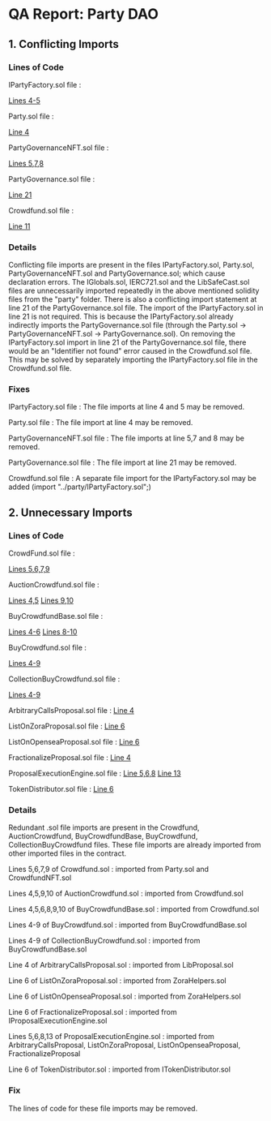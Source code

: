 # QA Report: Party DAO 

## 1. Conflicting Imports

### Lines of Code

IPartyFactory.sol file : 

[Lines 4-5](https://github.com/PartyDAO/party-contracts-c4/blob/3896577b8f0fa16cba129dc2867aba786b730c1b/contracts/party/IPartyFactory.sol#L4-L5) 



Party.sol file : 

[Line 4](https://github.com/PartyDAO/party-contracts-c4/blob/3896577b8f0fa16cba129dc2867aba786b730c1b/contracts/party/Party.sol#L4)

PartyGovernanceNFT.sol file : 

[Lines 5,7,8](https://github.com/PartyDAO/party-contracts-c4/blob/3896577b8f0fa16cba129dc2867aba786b730c1b/contracts/party/PartyGovernanceNFT.sol#L4-L7)

PartyGovernance.sol file : 

[Line 21](https://github.com/PartyDAO/party-contracts-c4/blob/3896577b8f0fa16cba129dc2867aba786b730c1b/contracts/party/PartyGovernance.sol#L21)

Crowdfund.sol file : 

[Line 11](https://github.com/PartyDAO/party-contracts-c4/blob/3896577b8f0fa16cba129dc2867aba786b730c1b/contracts/crowdfund/Crowdfund.sol#L11)


### Details


Conflicting file imports are present in the files IPartyFactory.sol, Party.sol, PartyGovernanceNFT.sol and PartyGovernance.sol; which cause declaration errors. 
The IGlobals.sol, IERC721.sol and the LibSafeCast.sol files are unnecessarily imported repeatedly in the above mentioned solidity files from the "party" folder.
There is also a conflicting import statement at line 21 of the PartyGovernance.sol file. The import of the IPartyFactory.sol in line 21 is not required. This is because the IPartyFactory.sol already indirectly imports the PartyGovernance.sol file (through the Party.sol -> PartyGovernanceNFT.sol -> PartyGovernance.sol). 
On removing the IPartyFactory.sol import in line 21 of the PartyGovernance.sol file, there would be an "Identifier not found" error caused in the Crowdfund.sol file. This may be solved by separately importing the IPartyFactory.sol file in the Crowdfund.sol file.

### Fixes

IPartyFactory.sol file : The file imports at line 4 and 5 may be removed.

Party.sol file : The file import at line 4 may be removed.

PartyGovernanceNFT.sol file : The file imports at line 5,7 and 8 may be removed.

PartyGovernance.sol file :  The file import at line 21 may be removed.

Crowdfund.sol file : A separate file import for the IPartyFactory.sol may be added (import "../party/IPartyFactory.sol";)

## 2. Unnecessary Imports 

### Lines of Code

CrowdFund.sol file : 

[Lines 5,6,7,9](https://github.com/PartyDAO/party-contracts-c4/blob/3896577b8f0fa16cba129dc2867aba786b730c1b/contracts/crowdfund/Crowdfund.sol#L5-L7)

AuctionCrowdfund.sol file : 

[Lines 4,5](https://github.com/PartyDAO/party-contracts-c4/blob/3896577b8f0fa16cba129dc2867aba786b730c1b/contracts/crowdfund/AuctionCrowdfund.sol#L4-L5)
[Lines 9,10](https://github.com/PartyDAO/party-contracts-c4/blob/3896577b8f0fa16cba129dc2867aba786b730c1b/contracts/crowdfund/AuctionCrowdfund.sol#L9-L10)

BuyCrowdfundBase.sol file :

[Lines 4-6](https://github.com/PartyDAO/party-contracts-c4/blob/3896577b8f0fa16cba129dc2867aba786b730c1b/contracts/crowdfund/BuyCrowdfundBase.sol#L4-L6)
[Lines 8-10](https://github.com/PartyDAO/party-contracts-c4/blob/3896577b8f0fa16cba129dc2867aba786b730c1b/contracts/crowdfund/BuyCrowdfundBase.sol#L8-L10)

BuyCrowdfund.sol file :

[Lines 4-9](https://github.com/PartyDAO/party-contracts-c4/blob/3896577b8f0fa16cba129dc2867aba786b730c1b/contracts/crowdfund/BuyCrowdfund.sol#L4-L9)

CollectionBuyCrowdfund.sol file : 

[Lines 4-9](https://github.com/PartyDAO/party-contracts-c4/blob/3896577b8f0fa16cba129dc2867aba786b730c1b/contracts/crowdfund/CollectionBuyCrowdfund.sol#L4-L9)

ArbitraryCallsProposal.sol file :
[Line 4](https://github.com/PartyDAO/party-contracts-c4/blob/3896577b8f0fa16cba129dc2867aba786b730c1b/contracts/proposals/ArbitraryCallsProposal.sol#L4)

ListOnZoraProposal.sol file :
[Line 6](https://github.com/PartyDAO/party-contracts-c4/blob/3896577b8f0fa16cba129dc2867aba786b730c1b/contracts/proposals/ListOnZoraProposal.sol#L6)

ListOnOpenseaProposal.sol file :
[Line 6](https://github.com/PartyDAO/party-contracts-c4/blob/3896577b8f0fa16cba129dc2867aba786b730c1b/contracts/proposals/ListOnOpenseaProposal.sol#L6)

FractionalizeProposal.sol file :
[Line 4](https://github.com/PartyDAO/party-contracts-c4/blob/3896577b8f0fa16cba129dc2867aba786b730c1b/contracts/proposals/FractionalizeProposal.sol#L4)

ProposalExecutionEngine.sol file :
[Line 5,6,8](https://github.com/PartyDAO/party-contracts-c4/blob/3896577b8f0fa16cba129dc2867aba786b730c1b/contracts/proposals/ProposalExecutionEngine.sol#L5-L8)
[Line 13](https://github.com/PartyDAO/party-contracts-c4/blob/3896577b8f0fa16cba129dc2867aba786b730c1b/contracts/proposals/ProposalExecutionEngine.sol#L13)

TokenDistributor.sol file :
[Line 6](https://github.com/PartyDAO/party-contracts-c4/blob/3896577b8f0fa16cba129dc2867aba786b730c1b/contracts/distribution/TokenDistributor.sol#L6)

### Details 

Redundant .sol file imports are present in the Crowdfund, AuctionCrowdfund, BuyCrowdfundBase, BuyCrowdfund, CollectionBuyCrowdfund files. These file imports are already imported from other imported files in the contract.

Lines 5,6,7,9 of Crowdfund.sol : imported from Party.sol and CrowdfundNFT.sol

Lines 4,5,9,10 of AuctionCrowdfund.sol : imported from Crowdfund.sol

Lines 4,5,6,8,9,10 of BuyCrowdfundBase.sol :  imported from Crowdfund.sol

Lines 4-9 of BuyCrowdfund.sol : imported from BuyCrowdfundBase.sol

Lines 4-9 of CollectionBuyCrowdfund.sol : imported from BuyCrowdfundBase.sol

Line 4 of ArbitraryCallsProposal.sol : imported from LibProposal.sol

Line 6 of ListOnZoraProposal.sol : imported from ZoraHelpers.sol

Line 6 of ListOnOpenseaProposal.sol : imported from ZoraHelpers.sol

Line 6 of FractionalizeProposal.sol : imported from IProposalExecutionEngine.sol

Lines 5,6,8,13 of ProposalExecutionEngine.sol : imported from ArbitraryCallsProposal, ListOnZoraProposal, ListOnOpenseaProposal, FractionalizeProposal

Line 6 of TokenDistributor.sol : imported from ITokenDistributor.sol

### Fix

The lines of code for these file imports may be removed.